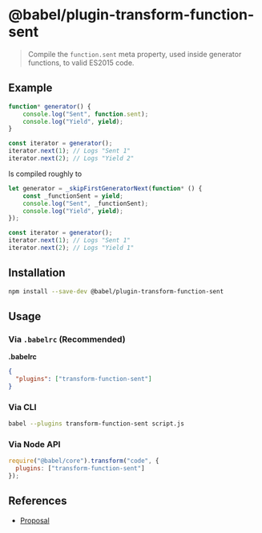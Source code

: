 # @babel/plugin-transform-function-sent

> Compile the `function.sent` meta property, used inside generator functions, to valid ES2015 code.

## Example

```js
function* generator() {
    console.log("Sent", function.sent);
    console.log("Yield", yield);
}

const iterator = generator();
iterator.next(1); // Logs "Sent 1"
iterator.next(2); // Logs "Yield 2"
```

Is compiled roughly to

```js
let generator = _skipFirstGeneratorNext(function* () {
    const _functionSent = yield;
    console.log("Sent", _functionSent);
    console.log("Yield", yield);
});

const iterator = generator();
iterator.next(1); // Logs "Sent 1"
iterator.next(2); // Logs "Yield 1"
```

## Installation

```sh
npm install --save-dev @babel/plugin-transform-function-sent
```

## Usage

### Via `.babelrc` (Recommended)

**.babelrc**

```json
{
  "plugins": ["transform-function-sent"]
}
```

### Via CLI

```sh
babel --plugins transform-function-sent script.js
```

### Via Node API

```javascript
require("@babel/core").transform("code", {
  plugins: ["transform-function-sent"]
});
```

## References

* [Proposal](https://github.com/allenwb/ESideas/blob/master/Generator%20metaproperty.md)
